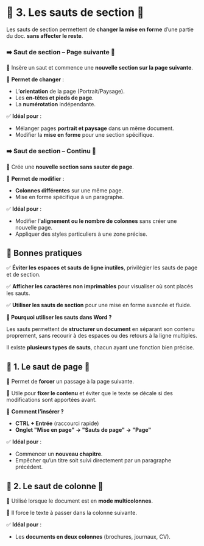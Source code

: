 # **📌 3. Les sauts de section 🔄**

Les sauts de section permettent de **changer la mise en forme** d’une partie du doc. **sans affecter le reste**.



### ➡️ **Saut de section – Page suivante** 📃

🔹 Insère un saut et commence une **nouvelle section sur la page suivante**.

🔹 **Permet de changer** :

- L’**orientation** de la page (Portrait/Paysage).
- Les **en-têtes et pieds de page**.
- La **numérotation** indépendante.

✅ **Idéal pour** :

- Mélanger pages **portrait et paysage** dans un même document.
- Modifier la **mise en forme** pour une section spécifique.



### ➡️ **Saut de section – Continu** 🔄

🔹 Crée une **nouvelle section sans sauter de page**.

🔹 **Permet de modifier** :

- **Colonnes différentes** sur une même page.
- Mise en forme spécifique à un paragraphe.

✅ **Idéal pour** :

- Modifier l'**alignement ou le nombre de colonnes** sans créer une nouvelle page.
- Appliquer des styles particuliers à une zone précise.



## **📌 Bonnes pratiques**

✅ **Éviter les espaces et sauts de ligne inutiles**, privilégier les sauts de page et de section.

✅ **Afficher les caractères non imprimables** pour visualiser où sont placés les sauts.

✅ **Utiliser les sauts de section** pour une mise en forme avancée et fluide.

**📌 Pourquoi utiliser les sauts dans Word ?**

Les sauts permettent de **structurer un document** en séparant son contenu proprement, sans recourir à des espaces ou des retours à la ligne multiples.

Il existe **plusieurs types de sauts**, chacun ayant une fonction bien précise.



## **📌 1. Le saut de page 📄**

🔹 Permet de **forcer** un passage à la page suivante.

🔹 Utile pour **fixer le contenu** et éviter que le texte se décale si des modifications sont apportées avant.

🔹 **Comment l’insérer ?**

- **CTRL + Entrée** (raccourci rapide)
- **Onglet "Mise en page" → "Sauts de page" → "Page"**

✅ **Idéal pour** :

- Commencer un **nouveau chapitre**.
- Empêcher qu’un titre soit suivi directement par un paragraphe précédent.



## **📌 2. Le saut de colonne 📑**

🔹 Utilisé lorsque le document est en **mode multicolonnes**.

🔹 Il force le texte à passer dans la colonne suivante.

✅ **Idéal pour** :

- Les **documents en deux colonnes** (brochures, journaux, CV).

